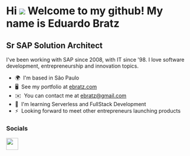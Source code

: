 Hi ![](https://user-images.githubusercontent.com/18350557/176309783-0785949b-9127-417c-8b55-ab5a4333674e.gif) Welcome to my github!
My name is Eduardo Bratz
=====================================================================================================================================

Sr SAP Solution Architect
-------------------------

I've been working with SAP since 2008, with IT since '98. I love software development, entrepreneurship and innovation topics.

* 🌍  I'm based in São Paulo
* 🖥️  See my portfolio at [ebratz.com](http://ebratz.com)
* ✉️  You can contact me at [ebratz@gmail.com](mailto:ebratz@gmail.com)
* 🧠  I'm learning Serverless and FullStack Development
* ⚡  Looking forward to meet other entrepreneurs launching products



### Socials

<p align="left">  <a href="https://www.linkedin.com/in/ebratz" target="_blank" rel="noreferrer"> <picture> <source media="(prefers-color-scheme: dark)" srcset="https://raw.githubusercontent.com/danielcranney/readme-generator/main/public/icons/socials/linkedin-dark.svg" /> <source media="(prefers-color-scheme: light)" srcset="https://raw.githubusercontent.com/danielcranney/readme-generator/main/public/icons/socials/linkedin.svg" /> <img src="https://raw.githubusercontent.com/danielcranney/readme-generator/main/public/icons/socials/linkedin.svg" width="32" height="32" /> </picture> </a></p>
